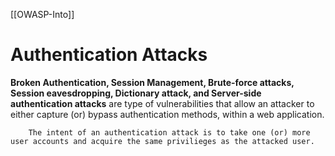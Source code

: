 [[OWASP-Into]]

# Authentication Attacks
**Broken Authentication, Session Management, Brute-force attacks, Session eavesdropping, Dictionary attack, and Server-side authentication attacks** are type of vulnerabilities that allow an attacker to either capture (or) bypass authentication methods, within a web application.

		The intent of an authentication attack is to take one (or) more user accounts and acquire the same privilieges as the attacked user.